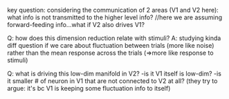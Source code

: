 key question:
considering the communication of 2 areas (V1 and V2 here): what info is not transmitted to the higher level info? 
//here we are assuming forward-feeding info...what if V2 also drives V1? 


Q: how does this dimension reduction relate with stimuli?
A: studying kinda diff question if we care about fluctuation between trials (more like noise) rather than the mean response across the trials (=>more like response to stimuli) 

Q: what is driving this low-dim manifold in V2?
-is it V1 itself is low-dim?
-is it smaller # of neuron in V1 that are not connected to V2 at all?
(they try to argue: it's bc V1 is keeping some fluctuation info to itself)
